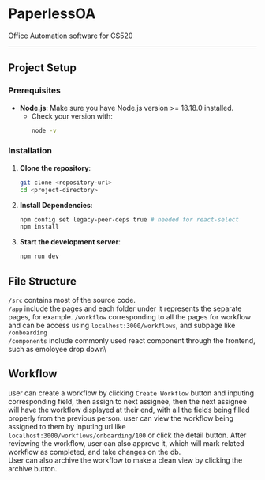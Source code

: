 # PaperlessOA

Office Automation software for CS520

---

## Project Setup

### Prerequisites
- **Node.js**: Make sure you have Node.js version >= 18.18.0 installed.
  - Check your version with:
    ```bash
    node -v
    ```

### Installation

1. **Clone the repository**:
   ```bash
   git clone <repository-url>
   cd <project-directory>
   ```

2. **Install Dependencies**:
   ```bash
   npm config set legacy-peer-deps true # needed for react-select
   npm install
   ```

3. **Start the development server**:
   ```bash
   npm run dev
   ```
## File Structure
`/src` contains most of the source code. \
`/app` include the pages and each folder under it represents the separate pages, for example. 
`/workflow` corresponding to all the pages for workflow and can be
access using `localhost:3000/workflows`, and subpage like `/onboarding`\
`/components` include commonly used react component through the frontend, such as emoloyee drop down\

## Workflow
user can create a workflow by clicking `Create Workflow` button and inputing corresponding field, then assign to next assignee,
then the next assignee will have the workflow displayed at their end, with all the fields being
filled properly from the previous person. user can view the workflow being assigned to them by inputing url like
`localhost:3000/workflows/onboarding/100` or click the detail button. After reviewing the workflow, user can also approve it, which 
will mark related workflow as completed, and take changes on the db.\
User can also archive the workflow to make a clean view by clicking the archive button.